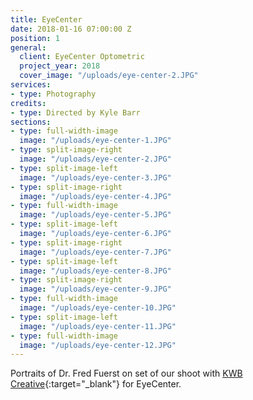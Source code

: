 ```yaml
---
title: EyeCenter
date: 2018-01-16 07:00:00 Z
position: 1
general:
  client: EyeCenter Optometric
  project_year: 2018
  cover_image: "/uploads/eye-center-2.JPG"
services:
- type: Photography
credits:
- type: Directed by Kyle Barr
sections:
- type: full-width-image
  image: "/uploads/eye-center-1.JPG"
- type: split-image-right
  image: "/uploads/eye-center-2.JPG"
- type: split-image-left
  image: "/uploads/eye-center-3.JPG"
- type: split-image-right
  image: "/uploads/eye-center-4.JPG"
- type: full-width-image
  image: "/uploads/eye-center-5.JPG"
- type: split-image-left
  image: "/uploads/eye-center-6.JPG"
- type: split-image-right
  image: "/uploads/eye-center-7.JPG"
- type: split-image-left
  image: "/uploads/eye-center-8.JPG"
- type: split-image-right
  image: "/uploads/eye-center-9.JPG"
- type: full-width-image
  image: "/uploads/eye-center-10.JPG"
- type: split-image-left
  image: "/uploads/eye-center-11.JPG"
- type: full-width-image
  image: "/uploads/eye-center-12.JPG"
---
```


Portraits of Dr. Fred Fuerst on set of our shoot with [KWB Creative](http://kwbcreative.com){:target="_blank"} for EyeCenter.